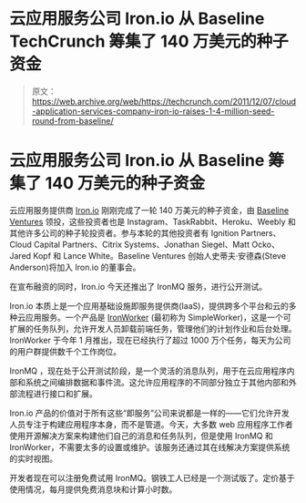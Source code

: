 # 云应用服务公司 Iron.io 从 Baseline TechCrunch 筹集了 140 万美元的种子资金

> 原文：<https://web.archive.org/web/https://techcrunch.com/2011/12/07/cloud-application-services-company-iron-io-raises-1-4-million-seed-round-from-baseline/>

# 云应用服务公司 Iron.io 从 Baseline 筹集了 140 万美元的种子资金

云应用服务提供商 [Iron.io](https://web.archive.org/web/20221006041945/http://www.iron.io/) 刚刚完成了一轮 140 万美元的种子资金，由 [Baseline Ventures](https://web.archive.org/web/20221006041945/http://www.crunchbase.com/financial-organization/baseline-ventures) 领投，这些投资者也是 Instagram、TaskRabbit、Heroku、Weebly 和其他许多公司的种子轮投资者。参与本轮的其他投资者有 Ignition Partners、Cloud Capital Partners、Citrix Systems、Jonathan Siegel、Matt Ocko、Jared Kopf 和 Lance White。Baseline Ventures 创始人史蒂夫·安德森(Steve Anderson)将加入 Iron.io 的董事会。

在宣布融资的同时，Iron.io 今天还推出了 IronMQ 服务，进行公开测试。

Iron.io 本质上是一个应用基础设施即服务提供商(IaaS)，提供跨多个平台和云的多种云应用服务。一个产品是 [IronWorker](https://web.archive.org/web/20221006041945/http://www.iron.io/products/worker/how) (最初称为 SimpleWorker)，这是一个可扩展的任务队列，允许开发人员卸载前端任务，管理他们的计划作业和后台处理。IronWorker 于今年 1 月推出，现在已经执行了超过 1000 万个任务，每天为公司的用户群提供数千个工作岗位。

IronMQ ，现在处于公开测试阶段，是一个灵活的消息队列，用于在云应用程序内部和系统之间编排数据和事件流。这允许应用程序的不同部分独立于其他内部和外部流程进行接口和扩展。

Iron.io 产品的价值对于所有这些“即服务”公司来说都是一样的——它们允许开发人员专注于构建应用程序本身，而不是管道。今天，大多数 web 应用程序工作者使用开源解决方案来构建他们自己的消息和任务队列，但是使用 IronMQ 和 IronWorker，不需要太多的设置或维护。该服务还通过其在线解决方案提供系统的实时视图。

开发者现在可以注册免费试用 IronMQ。钢铁工人已经是一个测试版了。定价基于使用情况，每月提供免费消息块和计算小时数。